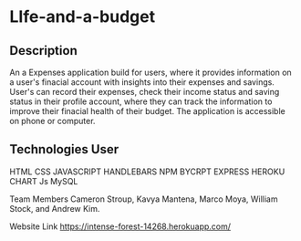 # LIfe-and-a-budget

## Description
An a Expenses application build for users, where it provides information on a user's finacial account with insights into their expenses and savings. User's can record their expenses, check their income status and saving status in their profile account, where they can track the information to improve their finacial health of their budget. The application is accessible on phone or computer.

## Technologies User
HTML
CSS
JAVASCRIPT
HANDLEBARS
NPM
BYCRPT
EXPRESS
HEROKU 
CHART Js
MySQL

Team Members
Cameron Stroup, Kavya Mantena, Marco Moya, William Stock, and Andrew Kim.

Website Link
https://intense-forest-14268.herokuapp.com/


